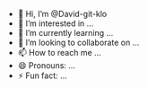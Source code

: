 - 👋 Hi, I’m @David-git-klo
- 👀 I’m interested in ...
- 🌱 I’m currently learning ...
- 💞️ I’m looking to collaborate on ...
- 📫 How to reach me ...
- 😄 Pronouns: ...
- ⚡ Fun fact: ...

<!---
David-git-klo/David-git-klo is a ✨ special ✨ repository because its `README.md` (this file) appears on your GitHub profile.
You can click the Preview link to take a look at your changes.
--->
